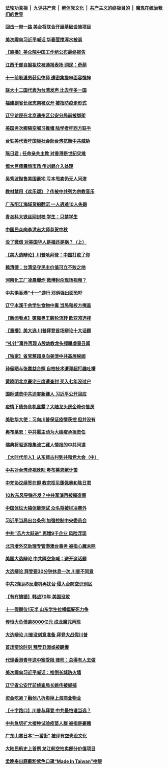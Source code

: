 

####  [法轮功真相](../../../../basic/blob/master/README.md?t=10010002) &nbsp;|&nbsp; [九评共产党](../../../../9ping.md/blob/master/README.md?t=10010002) &nbsp;|&nbsp; [解体党文化](../../../../jtdwh.md/blob/master/README.md?t=10010002)  &nbsp;|&nbsp; [共产主义的终极目的](../../../../gczydzjmd.md/blob/master/README.md?t=10010002) &nbsp;|&nbsp; [魔鬼在统治我们的世界](../../../../mgztzwmdsj.md/blob/master/README.md?t=10010002) 

#### [回击一带一路 美台将联合开展基础设施项目](../pages/nsc413/n12442434.md?t=10010002) 

#### [美次卿向习近平喊话 华春莹搅浑水被讽](../pages/nsc413/n12442350.md?t=10010002) 

#### [【直播】美众院中国工作组公布最终报告](../pages/nsc413/n12442082.md?t=10010002) 

#### [江西干部自掘祖坟被通报表扬 网民：奇葩](../pages/nsc413/n12441975.md?t=10010002) 

#### [十一前耿潇男获见律师 遭密集提审面容憔悴](../pages/nsc413/n12441832.md?t=10010002) 

#### [联大十二国代表为台湾发声 比去年多一国](../pages/nsc413/n12442009.md?t=10010002) 

#### [福建副省长张志南被双开 被指防疫走形式](../pages/nsc413/n12441519.md?t=10010002) 

#### [辽宁访民在北京通州区公安分局前被绑架](../pages/nsc413/n12441943.md?t=10010002) 

#### [美国务次卿隔空喊习推墙 陆学者吁西方联手](../pages/nsc413/n12441611.md?t=10010002) 

#### [台驻美代表吁国际社会助台湾抗衡中共威胁](../pages/nsc413/n12441776.md?t=10010002) 

#### [陈日君 : 任命亲共主教 对香港是世纪灾难](../pages/nsc413/n12441202.md?t=10010002) 

#### [恒大巨债震惊市场 传刘鹤介入处理](../pages/nsc413/n12441630.md?t=10010002) 

#### [吴秀波抛售美国豪宅 亏本甩卖仍无人问津](../pages/nsc413/n12440388.md?t=10010002) 

#### [教材禁用《欢乐颂》？传被中共列为宗教音乐](../pages/nsc413/n12441339.md?t=10010002) 

#### [广东阳江海域货船翻沉 一人遇难10人失踪](../pages/nsc413/n12441153.md?t=10010002) 

#### [青岛科大铁丝网封校 学生：只禁学生](../pages/nsc413/n12440726.md?t=10010002) 

#### [中国民众向李洪志大师恭贺中秋](../pages/nsc413/n12439867.md?t=10010002) 

#### [没了微信 对美国华人是福还是祸？（上）](../pages/nsc413/n12441101.md?t=10010002) 

#### [【美大选辩论】川普呛拜登：中国打败了你](../pages/nsc413/n12441196.md?t=10010002) 

#### [赖清德：台湾坚守民主价值可立不败之地](../pages/nsc413/n12440990.md?t=10010002) 

#### [河南化工厂凌晨爆炸 微博封杀现场视频？](../pages/nsc413/n12441048.md?t=10010002) 


#### [中共惧香港“十一”游行 邓炳强出面恐吓](../pages/nsc413/n12440600.md?t=10010002) 

#### [辽宁本溪千余学生食物中毒 当局和校方掩盖](../pages/nsc413/n12440055.md?t=10010002) 

#### [【新闻看点】蓬佩奥王毅轮流转 欧亚须选择](../pages/nsc413/n12440284.md?t=10010002) 

#### [【重播】美大选 川普拜登首场辩论十大话题](../pages/nsc413/n12439545.md?t=10010002) 

#### [“扎针”事件再现 A股幼教龙头频曝虐童丑闻](../pages/nsc413/n12440404.md?t=10010002) 

#### [【独家】省官蒋超良向美泄中共高层秘闻](../pages/nsc413/n12437878.md?t=10010002) 

#### [孙俪晒与张嘉益合照 自拍技术遭邓超打趣吐槽](../pages/nsc413/n12440208.md?t=10010002) 

#### [黄晓明北京豪宅三度遭查封 买入七年没过户](../pages/nsc413/n12439951.md?t=10010002) 

#### [国际谴责中共迫害新疆人 习近平公开回应](../pages/nsc413/n12440276.md?t=10010002) 

#### [疫情下债务危机显露？大陆龙头房企降价售房](../pages/nsc413/n12440262.md?t=10010002) 

#### [美驻华大使：习向川普保证疫情获控 但并没有](../pages/nsc413/n12440300.md?t=10010002) 

#### [奥布莱恩：中共需主动为大瘟疫承担责任](../pages/nsc413/n12440341.md?t=10010002) 

#### [瑞典将驱逐搜集流亡藏人情报的中共间谍](../pages/nsc413/n12440209.md?t=10010002) 

#### [【大时代华人】从东师古村到共和党大会（中）](../pages/nsc413/n12440271.md?t=10010002) 

#### [中共对台湾虎视眈眈 奥布莱恩献计策](../pages/nsc413/n12440250.md?t=10010002) 

#### [中梵协议续签在即 教宗拒见蓬佩奥和陈日君](../pages/nsc413/n12440241.md?t=10010002) 

#### [10枚东风导弹齐发？中共军演再被揭造假](../pages/nsc413/n12439973.md?t=10010002) 

#### [中国体坛大搞体能测试 众名将被拦决赛外](../pages/nsc413/n12439947.md?t=10010002) 

#### [习近平当局出台条例 加强控制中央委员会](../pages/nsc413/n12439704.md?t=10010002) 

#### [中共“芯片大跃进” 再增9千企业 风险浮现](../pages/nsc413/n12439889.md?t=10010002) 

#### [北京增外交助理专管港澳台事务 被指心魔未除](../pages/nsc413/n12439314.md?t=10010002) 

#### [美国大选辩论 中共隔空急喊：避开这话题](../pages/nsc413/n12439872.md?t=10010002) 

#### [大选辩论 拜登要30分钟休息一次 川普不同意](../pages/nsc413/n12439829.md?t=10010002) 

#### [中共2架运8反潜机再扰台 侵入台防空识别区](../pages/nsc413/n12439808.md?t=10010002) 

#### [【有冇搞错】韩战70年 美国没败](../pages/nsc413/n12439774.md?t=10010002) 

#### [十一假期仅1天半 山东学生拉横幅誓死力争](../pages/nsc413/n12438247.md?t=10010002) 

#### [传恒大负债逾8000亿元 成龙魔咒再现](../pages/nsc413/n12439469.md?t=10010002) 

#### [大选辩论 川普没刻意准备 拜登大战假川普](../pages/nsc413/n12439651.md?t=10010002) 

#### [首场辩论时刻 拜登丑闻或被踢爆](../pages/nsc413/n12439577.md?t=10010002) 

#### [代理香港青年送中案受阻 律师：总得有人去做](../pages/nsc413/n12439510.md?t=10010002) 

#### [美次卿向习近平喊话：推倒长城防火墙](../pages/nsc413/n12439539.md?t=10010002) 

#### [辽宁省公安厅前侦查局长姚伟被抓捕](../pages/nsc413/n12438920.md?t=10010002) 

#### [资金吃紧？融创八折卖掉上海商业物业](../pages/nsc413/n12439230.md?t=10010002) 

#### [【十字路口】川普与拜登 中共最怕谁当选？](../pages/nsc413/n12438105.md?t=10010002) 

#### [中共急切扩大接种试验疫苗人群 被指是豪赌](../pages/nsc413/n12438639.md?t=10010002) 

#### [广东山寨日本“一番街” 被评有空壳没文化](../pages/nsc413/n12439136.md?t=10010002) 

#### [大陆民航史上首例 龙江航空拍卖部分价值项目](../pages/nsc413/n12438832.md?t=10010002) 

#### [孟晚舟出庭戴粉紫色口罩“Made In Taiwan”抢眼](../pages/nsc413/n12439185.md?t=10010002) 

